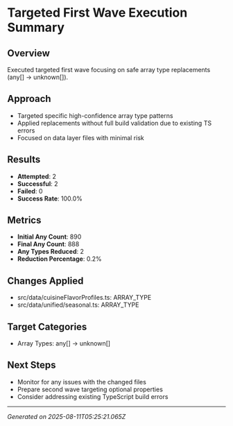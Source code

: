 # Targeted First Wave Execution Summary

## Overview
Executed targeted first wave focusing on safe array type replacements (any[] → unknown[]).

## Approach
- Targeted specific high-confidence array type patterns
- Applied replacements without full build validation due to existing TS errors
- Focused on data layer files with minimal risk

## Results
- **Attempted**: 2
- **Successful**: 2
- **Failed**: 0
- **Success Rate**: 100.0%

## Metrics
- **Initial Any Count**: 890
- **Final Any Count**: 888
- **Any Types Reduced**: 2
- **Reduction Percentage**: 0.2%

## Changes Applied
- src/data/cuisineFlavorProfiles.ts: ARRAY_TYPE
- src/data/unified/seasonal.ts: ARRAY_TYPE

## Target Categories
- Array Types: any[] → unknown[]

## Next Steps
- Monitor for any issues with the changed files
- Prepare second wave targeting optional properties
- Consider addressing existing TypeScript build errors

---
*Generated on 2025-08-11T05:25:21.065Z*
